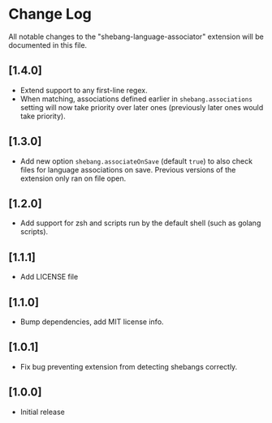# Change Log
All notable changes to the "shebang-language-associator" extension will be documented in this file.

## [1.4.0]
- Extend support to any first-line regex.
- When matching, associations defined earlier in `shebang.associations` setting will now take priority over later ones (previously later ones would take priority).

## [1.3.0]
- Add new option `shebang.associateOnSave` (default `true`) to also check files for language associations on save. Previous versions of the extension only ran on file open.

## [1.2.0]
- Add support for zsh and scripts run by the default shell (such as golang scripts).

## [1.1.1]
- Add LICENSE file

## [1.1.0]
- Bump dependencies, add MIT license info.

## [1.0.1]
- Fix bug preventing extension from detecting shebangs correctly.

## [1.0.0]
- Initial release
